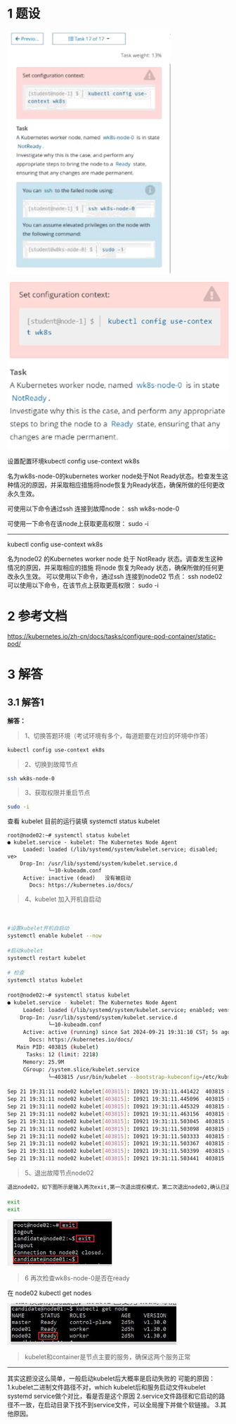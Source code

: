

# 1 题设


![](image/17cka20240429174903.png)

![](image/1870449-20230918132006707-228515502.png)

设置配置环境kubectl config use-context wk8s

名为wk8s-node-0的kubernetes worker node处于Not Ready状态。检查发生这种情况的原因，并采取相应措施将node恢复为Ready状态，确保所做的任何更改永久生效。

可使用以下命令通过ssh 连接到故障node：
ssh wk8s-node-0

可使用一下命令在该node上获取更高权限：
sudo -i

---
kubectl config use-context wk8s

名为node02 的Kubernetes worker node 处于
NotReady 状态。调查发生这种情况的原因，并采取相应的措施
将node 恢复为Ready 状态，确保所做的任何更改永久生效。
可以使用以下命令，通过ssh 连接到node02 节点：
ssh node02
可以使用以下命令，在该节点上获取更高权限：
sudo -i

# 2 参考文档 

https://kubernetes.io/zh-cn/docs/tasks/configure-pod-container/static-pod/

# 3 解答


## 3.1 解答1


**解答：**

> 1、切换答题环境（考试环境有多个，每道题要在对应的环境中作答）

```bash
kubectl config use-context ek8s
```

> 2、切换到故障节点

```bash
ssh wk8s-node-0
```

> 3、获取权限并重启节点

```bash
sudo -i
```

查看 kubelet 目前的运行装填 
systemctl status kubelet
```
root@node02:~# systemctl status kubelet
● kubelet.service - kubelet: The Kubernetes Node Agent
     Loaded: loaded (/lib/systemd/system/kubelet.service; disabled; ve>
    Drop-In: /usr/lib/systemd/system/kubelet.service.d
             └─10-kubeadm.conf
     Active: inactive (dead)   没有被启动 
       Docs: https://kubernetes.io/docs/
```


> 4、kubelet 加入开机自启动
```bash


#设置kubelet开机自启动
systemctl enable kubelet --now

#启动kubelet 
systemctl restart kubelet

# 检查 
systemctl status kubelet

root@node02:~# systemctl status kubelet
● kubelet.service - kubelet: The Kubernetes Node Agent
     Loaded: loaded (/lib/systemd/system/kubelet.service; enabled; ven>
    Drop-In: /usr/lib/systemd/system/kubelet.service.d
             └─10-kubeadm.conf
     Active: active (running) since Sat 2024-09-21 19:31:10 CST; 5s ago
       Docs: https://kubernetes.io/docs/
   Main PID: 403815 (kubelet)
      Tasks: 12 (limit: 2218)
     Memory: 25.9M
     CGroup: /system.slice/kubelet.service
             └─403815 /usr/bin/kubelet --bootstrap-kubeconfig=/etc/kub>

Sep 21 19:31:11 node02 kubelet[403815]: I0921 19:31:11.441422  403815 >
Sep 21 19:31:11 node02 kubelet[403815]: I0921 19:31:11.445096  403815 >
Sep 21 19:31:11 node02 kubelet[403815]: I0921 19:31:11.445329  403815 >
Sep 21 19:31:11 node02 kubelet[403815]: I0921 19:31:11.463156  403815 >
Sep 21 19:31:11 node02 kubelet[403815]: I0921 19:31:11.503045  403815 >
Sep 21 19:31:11 node02 kubelet[403815]: I0921 19:31:11.503098  403815 >
Sep 21 19:31:11 node02 kubelet[403815]: I0921 19:31:11.503333  403815 >
Sep 21 19:31:11 node02 kubelet[403815]: I0921 19:31:11.503367  403815 >
Sep 21 19:31:11 node02 kubelet[403815]: I0921 19:31:11.503399  403815 >
Sep 21 19:31:11 node02 kubelet[403815]: I0921 19:31:11.503441  403815 
```

> 5、退出故障节点node02 

```bash
退出node02，如下图所示是输入两次exit,第一次退出提权模式，第二次退出node02,确认已退回到node01，

exit
exit 
```

![](image/Pasted%20image%2020240921133339.png)

> 6  再次检查wk8s-node-0是否在ready
 
在 node02 
kubectl get nodes

![](image/Pasted%20image%2020240921133352.png)

> kubelet和container是节点主要的服务，确保这两个服务正常

---

其实这题没这么简单，一般启动kubelet后大概率是启动失败的
可能的原因：
1.kubelet二进制文件路径不对，which kubelet后和服务启动文件kubelet systemd service做个对比，看是否是这个原因
2.service文件路径和它启动的路径不一致，在启动目录下找不到service文件，可以全局搜下并做个软链接。
3.其他原因。